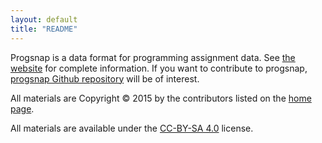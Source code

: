 ```yaml
---
layout: default
title: "README"
---
```


Progsnap is a data format for programming assignment data.  See [the website](http://cloudcoderdotorg.github.io/progsnap-spec) for complete information.  If you want to contribute to progsnap, [progsnap Github repository](https://github.com/cloudcoderdotorg/progsnap-spec) will be of interest.

All materials are Copyright &copy; 2015 by the contributors listed on the [home page](http://cloudcoderdotorg.github.io/progsnap-spec).

All materials are available under the [CC-BY-SA 4.0](http://creativecommons.org/licenses/by-sa/4.0/) license.
